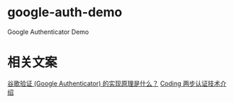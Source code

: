 # google-auth-demo
Google Authenticator Demo

# 相关文案
[谷歌验证 (Google Authenticator) 的实现原理是什么？](http://www.zhihu.com/question/20462696)
[Coding 两步认证技术介绍](https://blog.coding.net/blog/two-factor-authentication)